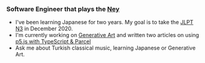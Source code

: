 ### Software Engineer that plays the [Ney](https://www.youtube.com/watch?v=UsDA-sfqdc0)

<!--
**bulkan/bulkan** is a ✨ _special_ ✨ repository because its `README.md` (this file) appears on your GitHub profile.

Here are some ideas to get you started:

- 🔭 I’m currently working on ...
- 🌱 I’m currently learning ...
- 👯 I’m looking to collaborate on ...
- 🤔 I’m looking for help with ...
- 💬 Ask me about ...
- 📫 How to reach me: ...
- 😄 Pronouns: ...
- ⚡ Fun fact: ...
-->

- I've been learning Japanese for two years. My goal is to take the [JLPT N3](https://www.jlpt.jp/e/about/levelsummary.html) in December 2020.
- I'm currently working on [Generative Art](https://bulkan.dev/) and written two articles on using [p5.js with TypeScript & Parcel](https://bulkan-evcimen.com/using_parceljs_typescript_p5js)
- Ask me about Turkish classical music, learning Japanese or Generative Art.
